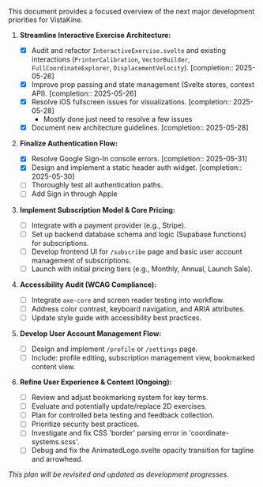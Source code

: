This document provides a focused overview of the next major development priorities for VistaKine.

1.  **Streamline Interactive Exercise Architecture:**

    - [x] Audit and refactor `InteractiveExercise.svelte` and existing interactions (`PrinterCalibration`, `VectorBuilder`, `FullCoordinateExplorer`, `DisplacementVelocity`). [completion:: 2025-05-26]
    - [x] Improve prop passing and state management (Svelte stores, context API). [completion:: 2025-05-26]
    - [x] Resolve iOS fullscreen issues for visualizations. [completion:: 2025-05-28]
      - Mostly done just need to resolve a few issues
    - [x] Document new architecture guidelines. [completion:: 2025-05-28]

2.  **Finalize Authentication Flow:**

    - [x] Resolve Google Sign-In console errors.  [completion:: 2025-05-31]
    - [x] Design and implement a static header auth widget. [completion:: 2025-05-30]
    - [ ] Thoroughly test all authentication paths.
    - [ ] Add Sign in through Apple

3.  **Implement Subscription Model & Core Pricing:**

    - [ ] Integrate with a payment provider (e.g., Stripe).
    - [ ] Set up backend database schema and logic (Supabase functions) for subscriptions.
    - [ ] Develop frontend UI for `/subscribe` page and basic user account management of subscriptions.
    - [ ] Launch with initial pricing tiers (e.g., Monthly, Annual, Launch Sale).

4.  **Accessibility Audit (WCAG Compliance):**

    - [ ] Integrate `axe-core` and screen reader testing into workflow.
    - [ ] Address color contrast, keyboard navigation, and ARIA attributes.
    - [ ] Update style guide with accessibility best practices.

5.  **Develop User Account Management Flow:**

    - [ ] Design and implement `/profile` or `/settings` page.
    - [ ] Include: profile editing, subscription management view, bookmarked content view.

6.  **Refine User Experience & Content (Ongoing):**
    - [ ] Review and adjust bookmarking system for key terms.
    - [ ] Evaluate and potentially update/replace 2D exercises.
    - [ ] Plan for controlled beta testing and feedback collection.
    - [ ] Prioritize security best practices.
    - [ ] Investigate and fix CSS 'border' parsing error in 'coordinate-systems.scss'.
    - [ ] Debug and fix the AnimatedLogo.svelte opacity transition for tagline and arrowhead.

_This plan will be revisited and updated as development progresses._
